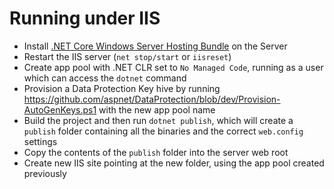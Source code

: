 
# Running under IIS

- Install [.NET Core Windows Server Hosting Bundle](https://go.microsoft.com/fwlink/?LinkID=827547) on the Server
- Restart the IIS server (`net stop/start` or `iisreset`)
- Create app pool with .NET CLR set to `No Managed Code`, running as a user which can access the `dotnet` command
- Provision a Data Protection Key hive by running https://github.com/aspnet/DataProtection/blob/dev/Provision-AutoGenKeys.ps1 with the new app pool name
- Build the project and then run `dotnet publish`, which will create a `publish` folder containing all the binaries and the correct `web.config` settings
- Copy the contents of the `publish` folder into the server web root
- Create new IIS site pointing at the new folder, using the app pool created previously

